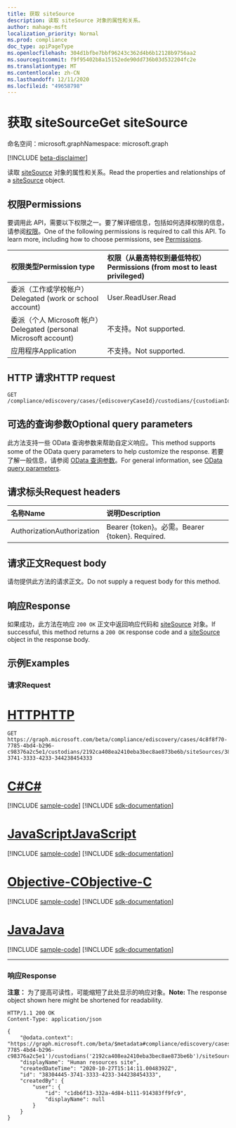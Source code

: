 ```yaml
---
title: 获取 siteSource
description: 读取 siteSource 对象的属性和关系。
author: mahage-msft
localization_priority: Normal
ms.prod: compliance
doc_type: apiPageType
ms.openlocfilehash: 304d1bfbe7bbf96243c362d4b6b12128b9756aa2
ms.sourcegitcommit: f9f95402b8a15152ede90dd736b03d532204fc2e
ms.translationtype: MT
ms.contentlocale: zh-CN
ms.lasthandoff: 12/11/2020
ms.locfileid: "49658798"
---
```

# <a name="get-sitesource"></a><span data-ttu-id="f8fc4-103">获取 siteSource</span><span class="sxs-lookup"><span data-stu-id="f8fc4-103">Get siteSource</span></span>

<span data-ttu-id="f8fc4-104">命名空间：microsoft.graph</span><span class="sxs-lookup"><span data-stu-id="f8fc4-104">Namespace: microsoft.graph</span></span>

[!INCLUDE [beta-disclaimer](../../includes/beta-disclaimer.md)]

<span data-ttu-id="f8fc4-105">读取 [siteSource](../resources/sitesource.md) 对象的属性和关系。</span><span class="sxs-lookup"><span data-stu-id="f8fc4-105">Read the properties and relationships of a [siteSource](../resources/sitesource.md) object.</span></span>

## <a name="permissions"></a><span data-ttu-id="f8fc4-106">权限</span><span class="sxs-lookup"><span data-stu-id="f8fc4-106">Permissions</span></span>

<span data-ttu-id="f8fc4-p101">要调用此 API，需要以下权限之一。要了解详细信息，包括如何选择权限的信息，请参阅[权限](/graph/permissions-reference)。</span><span class="sxs-lookup"><span data-stu-id="f8fc4-p101">One of the following permissions is required to call this API. To learn more, including how to choose permissions, see [Permissions](/graph/permissions-reference).</span></span>

|<span data-ttu-id="f8fc4-109">权限类型</span><span class="sxs-lookup"><span data-stu-id="f8fc4-109">Permission type</span></span>|<span data-ttu-id="f8fc4-110">权限（从最高特权到最低特权）</span><span class="sxs-lookup"><span data-stu-id="f8fc4-110">Permissions (from most to least privileged)</span></span>|
|:---|:---|
|<span data-ttu-id="f8fc4-111">委派（工作或学校帐户）</span><span class="sxs-lookup"><span data-stu-id="f8fc4-111">Delegated (work or school account)</span></span>|<span data-ttu-id="f8fc4-112">User.Read</span><span class="sxs-lookup"><span data-stu-id="f8fc4-112">User.Read</span></span>|
|<span data-ttu-id="f8fc4-113">委派（个人 Microsoft 帐户）</span><span class="sxs-lookup"><span data-stu-id="f8fc4-113">Delegated (personal Microsoft account)</span></span>|<span data-ttu-id="f8fc4-114">不支持。</span><span class="sxs-lookup"><span data-stu-id="f8fc4-114">Not supported.</span></span>|
|<span data-ttu-id="f8fc4-115">应用程序</span><span class="sxs-lookup"><span data-stu-id="f8fc4-115">Application</span></span>|<span data-ttu-id="f8fc4-116">不支持。</span><span class="sxs-lookup"><span data-stu-id="f8fc4-116">Not supported.</span></span>|

## <a name="http-request"></a><span data-ttu-id="f8fc4-117">HTTP 请求</span><span class="sxs-lookup"><span data-stu-id="f8fc4-117">HTTP request</span></span>

<!-- {
  "blockType": "ignored"
}
-->

``` http
GET /compliance/ediscovery/cases/{ediscoveryCaseId}/custodians/{custodianId}/siteSources/{siteSourceId}
```

## <a name="optional-query-parameters"></a><span data-ttu-id="f8fc4-118">可选的查询参数</span><span class="sxs-lookup"><span data-stu-id="f8fc4-118">Optional query parameters</span></span>

<span data-ttu-id="f8fc4-119">此方法支持一些 OData 查询参数来帮助自定义响应。</span><span class="sxs-lookup"><span data-stu-id="f8fc4-119">This method supports some of the OData query parameters to help customize the response.</span></span> <span data-ttu-id="f8fc4-120">若要了解一般信息，请参阅 [OData 查询参数](/graph/query-parameters)。</span><span class="sxs-lookup"><span data-stu-id="f8fc4-120">For general information, see [OData query parameters](/graph/query-parameters).</span></span>

## <a name="request-headers"></a><span data-ttu-id="f8fc4-121">请求标头</span><span class="sxs-lookup"><span data-stu-id="f8fc4-121">Request headers</span></span>

|<span data-ttu-id="f8fc4-122">名称</span><span class="sxs-lookup"><span data-stu-id="f8fc4-122">Name</span></span>|<span data-ttu-id="f8fc4-123">说明</span><span class="sxs-lookup"><span data-stu-id="f8fc4-123">Description</span></span>|
|:---|:---|
|<span data-ttu-id="f8fc4-124">Authorization</span><span class="sxs-lookup"><span data-stu-id="f8fc4-124">Authorization</span></span>|<span data-ttu-id="f8fc4-p103">Bearer {token}。必需。</span><span class="sxs-lookup"><span data-stu-id="f8fc4-p103">Bearer {token}. Required.</span></span>|

## <a name="request-body"></a><span data-ttu-id="f8fc4-127">请求正文</span><span class="sxs-lookup"><span data-stu-id="f8fc4-127">Request body</span></span>

<span data-ttu-id="f8fc4-128">请勿提供此方法的请求正文。</span><span class="sxs-lookup"><span data-stu-id="f8fc4-128">Do not supply a request body for this method.</span></span>

## <a name="response"></a><span data-ttu-id="f8fc4-129">响应</span><span class="sxs-lookup"><span data-stu-id="f8fc4-129">Response</span></span>

<span data-ttu-id="f8fc4-130">如果成功，此方法在响应 `200 OK` 正文中返回响应代码和 [siteSource](../resources/sitesource.md) 对象。</span><span class="sxs-lookup"><span data-stu-id="f8fc4-130">If successful, this method returns a `200 OK` response code and a [siteSource](../resources/sitesource.md) object in the response body.</span></span>

## <a name="examples"></a><span data-ttu-id="f8fc4-131">示例</span><span class="sxs-lookup"><span data-stu-id="f8fc4-131">Examples</span></span>

### <a name="request"></a><span data-ttu-id="f8fc4-132">请求</span><span class="sxs-lookup"><span data-stu-id="f8fc4-132">Request</span></span>


# <a name="http"></a>[<span data-ttu-id="f8fc4-133">HTTP</span><span class="sxs-lookup"><span data-stu-id="f8fc4-133">HTTP</span></span>](#tab/http)
<!-- {
  "blockType": "request",
  "name": "get_sitesource"
}
-->

``` http
GET https://graph.microsoft.com/beta/compliance/ediscovery/cases/4c8f8f70-7785-4bd4-b296-c98376a2c5e1/custodians/2192ca408ea2410eba3bec8ae873be6b/siteSources/38304445-3741-3333-4233-344238454333
```
# <a name="c"></a>[<span data-ttu-id="f8fc4-134">C#</span><span class="sxs-lookup"><span data-stu-id="f8fc4-134">C#</span></span>](#tab/csharp)
[!INCLUDE [sample-code](../includes/snippets/csharp/get-sitesource-csharp-snippets.md)]
[!INCLUDE [sdk-documentation](../includes/snippets/snippets-sdk-documentation-link.md)]

# <a name="javascript"></a>[<span data-ttu-id="f8fc4-135">JavaScript</span><span class="sxs-lookup"><span data-stu-id="f8fc4-135">JavaScript</span></span>](#tab/javascript)
[!INCLUDE [sample-code](../includes/snippets/javascript/get-sitesource-javascript-snippets.md)]
[!INCLUDE [sdk-documentation](../includes/snippets/snippets-sdk-documentation-link.md)]

# <a name="objective-c"></a>[<span data-ttu-id="f8fc4-136">Objective-C</span><span class="sxs-lookup"><span data-stu-id="f8fc4-136">Objective-C</span></span>](#tab/objc)
[!INCLUDE [sample-code](../includes/snippets/objc/get-sitesource-objc-snippets.md)]
[!INCLUDE [sdk-documentation](../includes/snippets/snippets-sdk-documentation-link.md)]

# <a name="java"></a>[<span data-ttu-id="f8fc4-137">Java</span><span class="sxs-lookup"><span data-stu-id="f8fc4-137">Java</span></span>](#tab/java)
[!INCLUDE [sample-code](../includes/snippets/java/get-sitesource-java-snippets.md)]
[!INCLUDE [sdk-documentation](../includes/snippets/snippets-sdk-documentation-link.md)]

---


### <a name="response"></a><span data-ttu-id="f8fc4-138">响应</span><span class="sxs-lookup"><span data-stu-id="f8fc4-138">Response</span></span>

<span data-ttu-id="f8fc4-139">**注意：** 为了提高可读性，可能缩短了此处显示的响应对象。</span><span class="sxs-lookup"><span data-stu-id="f8fc4-139">**Note:** The response object shown here might be shortened for readability.</span></span>
<!-- {
  "blockType": "response",
  "truncated": true,
  "@odata.type": "microsoft.graph.siteSource"
}
-->

``` http
HTTP/1.1 200 OK
Content-Type: application/json

{
    "@odata.context": "https://graph.microsoft.com/beta/$metadata#compliance/ediscovery/cases('4c8f8f70-7785-4bd4-b296-c98376a2c5e1')/custodians('2192ca408ea2410eba3bec8ae873be6b')/siteSources",
    "displayName": "Human resources site",
    "createdDateTime": "2020-10-27T15:14:11.0048392Z",
    "id": "38304445-3741-3333-4233-344238454333",
    "createdBy": {
        "user": {
            "id": "c1db6f13-332a-4d84-b111-914383ff9fc9",
            "displayName": null
        }
    }
}
```
